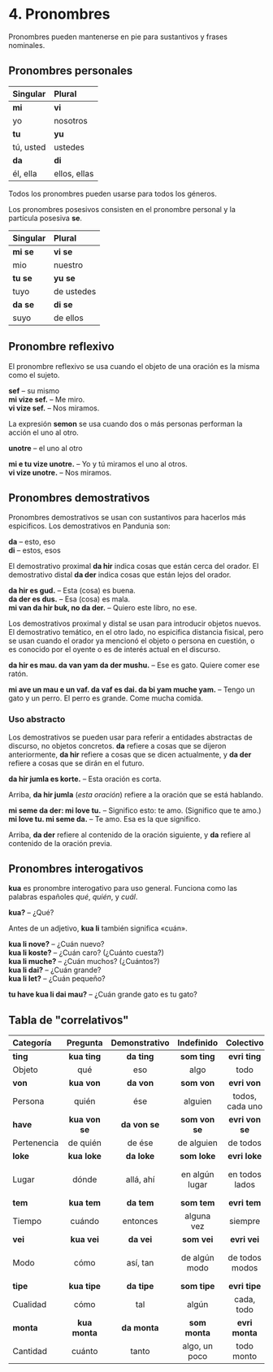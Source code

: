 
# 4. Pronombres

Pronombres pueden mantenerse en pie para sustantivos y frases nominales.

## Pronombres personales

| Singular    | Plural       |
|:------------|:-------------|
| **mi**      | **vi**       |
| yo          | nosotros     |
| **tu**      | **yu**       |
| tú, usted   | ustedes      |
| **da**      | **di**       |
| él, ella    | ellos, ellas |

Todos los pronombres pueden usarse para todos los géneros.

Los pronombres posesivos consisten en el pronombre personal y la partícula posesiva
**se**.

| Singular    | Plural       |
|:------------|:-------------|
| **mi se**   | **vi se**    |
| mio         | nuestro      |
| **tu se**   | **yu se**    |
| tuyo        | de ustedes   |
| **da se**   | **di se**    |
| suyo        | de ellos     |


## Pronombre reflexivo

El pronombre reflexivo se usa cuando el objeto de una oración es la misma como el sujeto.

**sef**
– su mismo  
**mi vize sef.**
– Me miro.  
**vi vize sef.**
– Nos miramos.

La expresión **semon** se usa cuando dos o más personas performan la acción el uno al otro.

**unotre**
– el uno al otro

**mi e tu vize unotre.**
– Yo y tú miramos el uno al otros.  
**vi vize unotre.**
– Nos miramos.


## Pronombres demostrativos

Pronombres demostrativos se usan con sustantivos para hacerlos más espicificos.
Los demostrativos en Pandunia son:

**da**
– esto, eso  
**di**
– estos, esos

El demostrativo proximal
**da hir**
indica cosas que están cerca del orador.
El demostrativo distal
**da der**
indica cosas que están lejos del orador.

**da hir es gud.**
– Esta (cosa) es buena.  
**da der es dus.**
– Esa (cosa) es mala.  
**mi van da hir buk, no da der.**
– Quiero este libro, no ese.

Los demostrativos proximal y distal se usan para introducir objetos nuevos.
El demostrativo temático, en el otro lado,
no espicifica distancia fisical,
pero se usan cuando el orador ya mencionó el objeto o persona en cuestión,
o es conocido por el oyente o es de interés actual en el discurso.

**da hir es mau. da van yam da der mushu.**
– Ese es gato.  Quiere comer ese ratón.

**mi ave un mau e un vaf. da vaf es dai. da bi yam muche yam.**
– Tengo un gato y un perro. El perro es grande. Come mucha comida.


### Uso abstracto

Los demostrativos se pueden usar para referir
a entidades abstractas de discurso, no objetos concretos.
**da**
refiere a cosas que se dijeron anteriormente,
**da hir**
refiere a cosas que se dicen actualmente, y
**da der**
refiere a cosas que se dirán en el futuro.

**da hir jumla es korte.**
– Esta oración es corta.

Arriba,
**da hir jumla**
(_esta oración_) refiere a la oración que se está hablando.

**mi seme da der: mi love tu.**
– Significo esto: te amo. (Significo que te amo.)  
**mi love tu. mi seme da.**
– Te amo. Esa es la que significo.

Arriba,
**da der**
refiere al contenido de la oración siguiente, y
**da**
refiere al contenido de la oración previa.


## Pronombres interogativos

**kua**
es pronombre interogativo para uso general.
Funciona como las palabras españoles _qué_, _quién_, y _cuál_.

**kua?**
– ¿Qué?  

Antes de un adjetivo, **kua li** también significa «cuán».

**kua li nove?**
– ¿Cuán nuevo?  
**kua li koste?**
– ¿Cuán caro? (¿Cuánto cuesta?)  
**kua li muche?**
– ¿Cuán muchos? (¿Cuántos?)  
**kua li dai?**
– ¿Cuán grande?  
**kua li let?**
– ¿Cuán pequeño?

**tu have kua li dai mau?**
– ¿Cuán grande gato es tu gato?


## Tabla de "correlativos"

| Categoría     | Pregunta      | Demonstrativo | Indefinido    | Colectivo     | Negativo      |
|:--------------|:-------------:|:-------------:|:-------------:|:-------------:|:-------------:|
| **ting**      | **kua ting**  | **da ting**   | **som ting**  | **evri ting** | **no ting**   |
| Objeto        | qué           | eso           | algo          | todo          | nada          |
| **von**       | **kua von**   | **da von**    | **som von**   | **evri von**  | **no von**    |
| Persona       | quién         | ése           | alguien       |todos, cada uno| nadie         |
| **have**      | **kua von se**| **da von se** | **som von se**|**evri von se**| **no von se** |
| Pertenencia   | de quién      | de ése        | de alguien    | de todos      | de nadie      |
| **loke**      | **kua loke**  | **da loke**   | **som loke**  | **evri loke** | **no loke**   |
| Lugar         | dónde         | allá, ahí     | en algún lugar| en todos lados| en ningún lado|
| **tem**       | **kua tem**   | **da tem**    | **som tem**   | **evri tem**  | **no tem**    |
| Tiempo        | cuándo        | entonces      | alguna vez    | siempre       | nunca         |
| **vei**       | **kua vei**   | **da vei**    | **som vei**   | **evri vei**  | **no vei**    |
| Modo          | cómo          | así, tan      | de algún modo | de todos modos| de ningún modo|
| **tipe**      | **kua tipe**  | **da tipe**   | **som tipe**  | **evri tipe** | **no tipe**   |
| Cualidad      | cómo          | tal           | algún         | cada, todo    | ningún        |
| **monta**     | **kua monta** | **da monta**  | **som monta** | **evri monta**| **no monta**  |
| Cantidad      | cuánto        | tanto         | algo, un poco | todo monto    | nada          |

